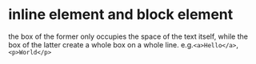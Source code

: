 # inline element and block element
the box of the former only occupies the space of the text itself, while the box of the latter create a whole box on a whole line.
e.g.`<a>Hello</a>`,`<p>World</p>`